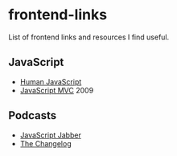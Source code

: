 # frontend-links
List of frontend links and resources I find useful.

## JavaScript
* [Human JavaScript](http://read.humanjavascript.com/)
* [JavaScript MVC](http://alistapart.com/article/javascript-mvc) 2009

## Podcasts
* [JavaScript Jabber](https://devchat.tv/js-jabber)
* [The Changelog](http://5by5.tv/changelog)
